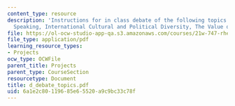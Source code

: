 ```yaml
---
content_type: resource
description: 'Instructions for in class debate of the following topics: Writing versus
  Speaking, International Cultural and Political Diversity, The Value of Technology.'
file: https://ol-ocw-studio-app-qa.s3.amazonaws.com/courses/21w-747-rhetoric-spring-2005/6a1e2c80119685e65520a9c9bc33c78f_d_debate_topics.pdf
file_type: application/pdf
learning_resource_types:
- Projects
ocw_type: OCWFile
parent_title: Projects
parent_type: CourseSection
resourcetype: Document
title: d_debate_topics.pdf
uid: 6a1e2c80-1196-85e6-5520-a9c9bc33c78f
---
```

